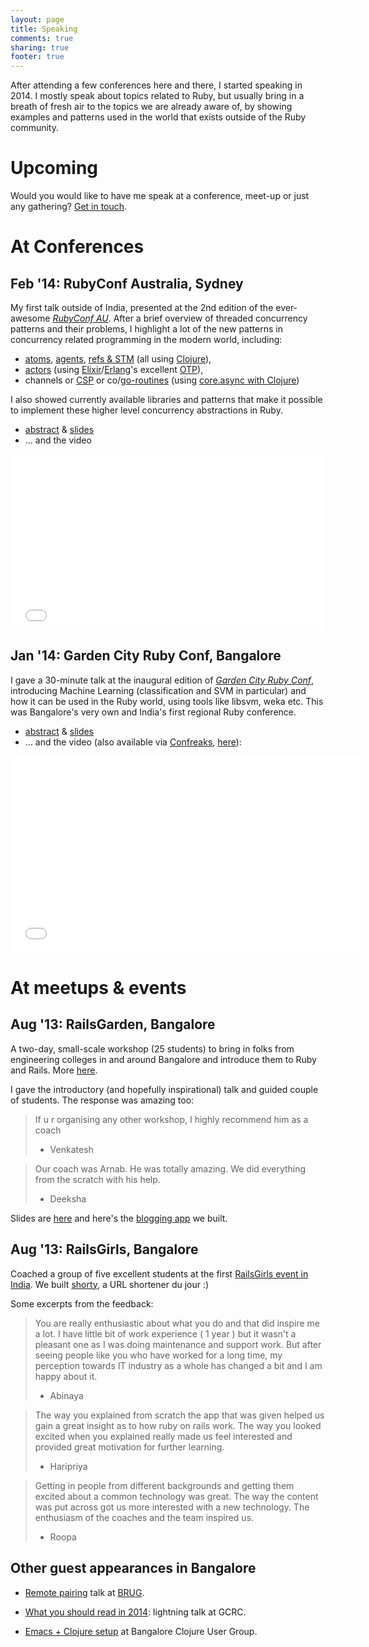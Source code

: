 ```yaml
---
layout: page
title: Speaking
comments: true
sharing: true
footer: true
---
```

After attending a few conferences here and there, I started speaking
in 2014. I mostly speak about topics related to Ruby, but usually
bring in a breath of fresh air to the topics we are already aware of,
by showing examples and patterns used in the world that exists outside
of the Ruby community.

# Upcoming

Would you would like to have me speak at a conference, meet-up or just any
gathering? [Get in touch](/contact/).

# At Conferences

## Feb '14: RubyConf Australia, Sydney

My first talk outside of India, presented at the 2nd edition of the
ever-awesome [*RubyConf AU*](http://www.rubyconf.org.au/). After a
brief overview of threaded concurrency patterns and their problems, I
highlight a lot of the new patterns in concurrency related programming
in the modern world, including:

+ [atoms](http://clojure.org/atoms),
  [agents](http://clojure.org/agents), [refs & STM](http://clojure.org/refs) (all using [Clojure](http://clojure.org/)),
+ [actors](http://en.wikipedia.org/wiki/Actor_model) (using [Elixir](http://elixir-lang.org/)/[Erlang](http://www.erlang.org/)'s excellent [OTP](http://learnyousomeerlang.com/what-is-otp)),
+ channels or [CSP](http://en.wikipedia.org/wiki/Communicating_sequential_processes) or co/[go-routines](http://golang.org/) (using [core.async with Clojure](http://clojure.com/blog/2013/06/28/clojure-core-async-channels.html))

I also showed currently available libraries and patterns that make it
possible to implement these higher level concurrency abstractions in
Ruby.

  + [abstract](http://lanyrd.com/2014/rubyconf-au/sctkxg/)
    & [slides](http://slid.es/arnab_deka/modern-concurrency-practises-in-ruby)
  + ... and the video
  <iframe src="//player.vimeo.com/video/89489939" width="500" height="281" frameborder="0" webkitallowfullscreen mozallowfullscreen allowfullscreen></iframe>

## Jan '14: Garden City Ruby Conf, Bangalore

I gave a 30-minute talk  at the inaugural edition of
[*Garden City Ruby Conf*](http://www.gardencityruby.org/), introducing
Machine Learning (classification and SVM in particular) and how it can
be used in the Ruby world, using tools like libsvm, weka etc. This was
Bangalore's very own and India's first regional Ruby conference.

  + [abstract](http://gardencityruby2014.busyconf.com/schedule#activity_5252638a3101f6000f00003a)
    & [slides](http://slid.es/arnab_deka/ml-with-ruby)
  + ... and the video (also
available via [Confreaks](http://www.confreaks.com/), [here](http://www.confreaks.com/videos/2917-gardencityruby-i-ve-got-your-number-machine-learning-in-ruby)):
  <iframe width="560" height="315" src="//www.youtube.com/embed/aCIoerxtQ3w" frameborder="0" allowfullscreen></iframe>

# At meetups & events

## Aug '13: RailsGarden, Bangalore

A two-day, small-scale workshop (25 students) to bring in folks from
engineering colleges in and around Bangalore and introduce them to
Ruby and Rails. More [here](http://railsgarden.herokuapp.com/).

I gave the introductory (and hopefully inspirational) talk and guided
couple of students. The response was amazing too:

> If u r organising any other workshop, I highly recommend him as a
> coach
>   - Venkatesh

> Our coach was Arnab. He was totally amazing.
> We did everything from the scratch with his help.
>   - Deeksha

Slides are [here](http://slid.es/arnab_deka/ruby-vs-the-world) and
here's the
[blogging app](https://github.com/arnab/railsgarden_blogbang/) we
built.

## Aug '13: RailsGirls, Bangalore

Coached a group of five excellent students at the first
[RailsGirls event in India](http://railsgirls.com/bangalore). We built
[shorty](https://github.com/arnab/railsgirls_bangalore_shorty), a URL
shortener du jour :)

Some excerpts from the feedback:

> You are really enthusiastic about what you do and that did inspire
> me a lot. I have little bit of work experience ( 1 year )  but it
> wasn't a pleasant one as I was doing maintenance and support work.
> But after seeing people like you who have worked for a long time, my
> perception towards IT industry as a whole has changed a bit and I am
> happy about it.
>   - Abinaya

> The way you explained from scratch the app that was given helped us
> gain a great insight as to how ruby on rails work. The way you
> looked excited when you explained really made us feel interested and
> provided great motivation for further learning.
>   - Haripriya

> Getting in people from different backgrounds and getting them
> excited about a common technology was great. The way the content was
> put across got us more interested with a new technology. The
> enthusiasm of the coaches and the team inspired us.
>   - Roopa

## Other guest appearances in Bangalore

+ [Remote pairing](http://slid.es/arnab_deka/pairwithme-remotely) talk
  at [BRUG](https://twitter.com/bangaloreruby).

+ [What you should read in 2014](http://slid.es/arnab_deka/lightning-talk-gcrc14):
  lightning talk at GCRC.

+ [Emacs + Clojure setup](http://www.meetup.com/Bangalore-Clojure-User-Group/events/159768072/)
  at Bangalore Clojure User Group.
